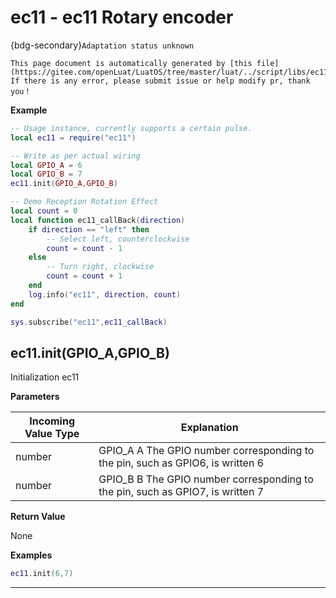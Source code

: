 # ec11 - ec11 Rotary encoder

{bdg-secondary}`Adaptation status unknown`

```{note}
This page document is automatically generated by [this file](https://gitee.com/openLuat/LuatOS/tree/master/luat/../script/libs/ec11.lua). If there is any error, please submit issue or help modify pr, thank you！
```


**Example**

```lua
-- Usage instance, currently supports a certain pulse.
local ec11 = require("ec11")

-- Write as per actual wiring
local GPIO_A = 6
local GPIO_B = 7
ec11.init(GPIO_A,GPIO_B)

-- Demo Reception Rotation Effect
local count = 0
local function ec11_callBack(direction)
    if direction == "left" then
        -- Select left, counterclockwise
        count = count - 1
    else
        -- Turn right, clockwise
        count = count + 1
    end
    log.info("ec11", direction, count)
end

sys.subscribe("ec11",ec11_callBack)

```

## ec11.init(GPIO_A,GPIO_B)



Initialization ec11

**Parameters**

|Incoming Value Type | Explanation|
|-|-|
|number|GPIO_A A The GPIO number corresponding to the pin, such as GPIO6, is written 6|
|number|GPIO_B B The GPIO number corresponding to the pin, such as GPIO7, is written 7|

**Return Value**

None

**Examples**

```lua
ec11.init(6,7)

```

---


